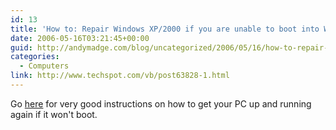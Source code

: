 ```yaml
---
id: 13
title: 'How to: Repair Windows XP/2000 if you are unable to boot into Windows'
date: 2006-05-16T03:21:45+00:00
guid: http://andymadge.com/blog/uncategorized/2006/05/16/how-to-repair-windows-xp2000-if-you-are-unable-to-boot-into-windows/
categories:
  - Computers
link: http://www.techspot.com/vb/post63828-1.html
---
```

Go [here](http://www.techspot.com/vb/post63828-1.html) for very good instructions on how to get your PC up and running again if it won't boot.